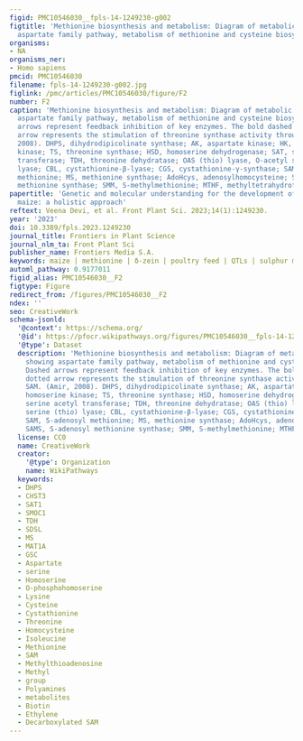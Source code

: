 ```yaml
---
figid: PMC10546030__fpls-14-1249230-g002
figtitle: 'Methionine biosynthesis and metabolism: Diagram of metabolic pathway showing
  aspartate family pathway, metabolism of methionine and cysteine biosynthesis'
organisms:
- NA
organisms_ner:
- Homo sapiens
pmcid: PMC10546030
filename: fpls-14-1249230-g002.jpg
figlink: /pmc/articles/PMC10546030/figure/F2
number: F2
caption: 'Methionine biosynthesis and metabolism: Diagram of metabolic pathway showing
  aspartate family pathway, metabolism of methionine and cysteine biosynthesis. Dashed
  arrows represent feedback inhibition of key enzymes. The bold dashed and dotted
  arrow represents the stimulation of threonine synthase activity through SAM. (Amir,
  2008). DHPS, dihydrodipicolinate synthase; AK, aspartate kinase; HK, homoserine
  kinase; TS, threonine synthase; HSD, homoserine dehydrogenase; SAT, serine acetyl
  transferase; TDH, threonine dehydratase; OAS (thio) lyase, O-acetyl serine (thio)
  lyase; CBL, cystathionine-β-lyase; CGS, cystathionine-γ-synthase; SAM, S-adenosyl
  methionine; MS, methionine synthase; AdoHcys, adenosylhomocysteine; SAMS, S-adenosyl
  methionine synthase; SMM, S-methylmethionine; MTHF, methyltetrahydrofolate.'
papertitle: 'Genetic and molecular understanding for the development of methionine-rich
  maize: a holistic approach'
reftext: Veena Devi, et al. Front Plant Sci. 2023;14(1):1249230.
year: '2023'
doi: 10.3389/fpls.2023.1249230
journal_title: Frontiers in Plant Science
journal_nlm_ta: Front Plant Sci
publisher_name: Frontiers Media S.A.
keywords: maize | methionine | δ-zein | poultry feed | QTLs | sulphur metabolism
automl_pathway: 0.9177011
figid_alias: PMC10546030__F2
figtype: Figure
redirect_from: /figures/PMC10546030__F2
ndex: ''
seo: CreativeWork
schema-jsonld:
  '@context': https://schema.org/
  '@id': https://pfocr.wikipathways.org/figures/PMC10546030__fpls-14-1249230-g002.html
  '@type': Dataset
  description: 'Methionine biosynthesis and metabolism: Diagram of metabolic pathway
    showing aspartate family pathway, metabolism of methionine and cysteine biosynthesis.
    Dashed arrows represent feedback inhibition of key enzymes. The bold dashed and
    dotted arrow represents the stimulation of threonine synthase activity through
    SAM. (Amir, 2008). DHPS, dihydrodipicolinate synthase; AK, aspartate kinase; HK,
    homoserine kinase; TS, threonine synthase; HSD, homoserine dehydrogenase; SAT,
    serine acetyl transferase; TDH, threonine dehydratase; OAS (thio) lyase, O-acetyl
    serine (thio) lyase; CBL, cystathionine-β-lyase; CGS, cystathionine-γ-synthase;
    SAM, S-adenosyl methionine; MS, methionine synthase; AdoHcys, adenosylhomocysteine;
    SAMS, S-adenosyl methionine synthase; SMM, S-methylmethionine; MTHF, methyltetrahydrofolate.'
  license: CC0
  name: CreativeWork
  creator:
    '@type': Organization
    name: WikiPathways
  keywords:
  - DHPS
  - CHST3
  - SAT1
  - SMOC1
  - TDH
  - SDSL
  - MS
  - MAT1A
  - GSC
  - Aspartate
  - serine
  - Homoserine
  - O-phosphohomoserine
  - Lysine
  - Cysteine
  - Cystathionine
  - Threonine
  - Homocysteine
  - Isoleucine
  - Methionine
  - SAM
  - Methylthioadenosine
  - Methyl
  - group
  - Polyamines
  - metabolites
  - Biotin
  - Ethylene
  - Decarboxylated SAM
---
```

